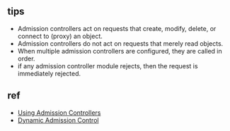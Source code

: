 ## tips
+ Admission controllers act on requests that create, modify, delete, or connect to (proxy) an object. 
+ Admission controllers do not act on requests that merely read objects.
+ When multiple admission controllers are configured, they are called in order.
+ if any admission controller module rejects, then the request is immediately rejected.


## ref
+ [Using Admission Controllers](https://kubernetes.io/docs/reference/access-authn-authz/admission-controllers/)
+ [Dynamic Admission Control](https://kubernetes.io/docs/reference/access-authn-authz/extensible-admission-controllers/)